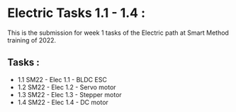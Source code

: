 # Electric Tasks 1.1 - 1.4 :
This is the submission for week 1 tasks of the Electric path at Smart Method training of 2022.


## Tasks :
* 1.1 SM22 - Elec 1.1 - BLDC ESC
* 1.2 SM22 - Elec 1.2 - Servo motor
* 1.3 SM22 - Elec 1.3 - Stepper motor
* 1.4 SM22 - Elec 1.4 - DC motor
